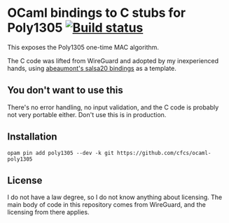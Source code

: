 # OCaml bindings to C stubs for Poly1305 [![Build status](https://travis-ci.org/cfcs/ocaml-poly1305.svg?branch=master)](https://travis-ci.org/cfcs/ocaml-poly1305)

This exposes the Poly1305 one-time MAC algorithm.

The C code was lifted from WireGuard and adopted by my inexperienced hands, using [abeaumont's salsa20 bindings](https://github.com/abeaumont/ocaml-salsa20-core) as a template.

## You don't want to use this

There's no error handling, no input validation, and the C code is probably not very portable either. Don't use this is in production.

## Installation

```
opam pin add poly1305 --dev -k git https://github.com/cfcs/ocaml-poly1305
```

## License

I do not have a law degree, so I do not know anything about licensing.
The main body of code in this repository comes from WireGuard, and the licensing from there applies.
